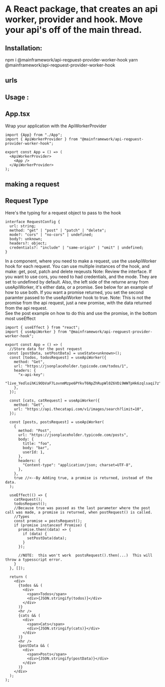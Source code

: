 # A React package, that creates an api worker, provider and hook. Move your api's off of the main thread.

## Installation:

npm i @mainframework/api-reqpuest-provider-worker-hook
yarn @mainframework/api-reqpuest-provider-worker-hook

## urls

[npm-url]: https://www.npmjs.com/package/@mainframework/api-reqpuest-provider-worker-hook

## Usage :

## App.tsx

Wrap your application with the ApiWorkerProvider

```JS | TS
import {App} from "./App";
import { ApiWorkerProvider } from "@mainframework/api-reqpuest-provider-worker-hook";

export const App = () => (
  <ApiWorkerProvider>
    <App />
  </ApiWorkerProvider>
);
```

## making a request

## Request Type

Here's the typing for a request object to pass to the hook

```JS | TS
interface RequestConfig {
  url: string;
  method: "get" | "post" | "patch" | "delete";
  mode?: "cors" | "no-cors" | undefined;
  body?: unknown;
  headers?: object;
  credentials?: "include" | "same-origin" | "omit" | undefined;
}
```

In a component, where you need to make a request, use the useApiWorker hook for each request.
You can use multiple instances of the hook, and make: get, post, patch and delete reqeusts
Note: Review the interface. If you want to use cors, you need to had credentials, and the mode. They are set to undefined by default.
Also, the left side of the returne array from useApiWorker, it's either data, or a promise. See below for an example of how to use both.
If you want a promise returned, you set the second paramter passed to the useApiWorker hook to true. Note: This is not the promise from
the api request, just a new promise, with the data returned from the api request.  
See the post example on how to do this and use
the promise, in the bottom most useEffect

```JS | TS
import { useEffect } from "react";
import { useApiWorker } from "@mainframework/api-reqpuest-provider-worker-hook";

export const App = () => (
  //Store data for the post request
 const [postData, setPostData] = useState<unknown>();
  const [todos, todosRequest] = useApiWorker({
    method: "Get",
    url: "https://jsonplaceholder.typicode.com/todos/1",
    headers: {
      "x-api-key":
        "live_YedloihKi9ObVaF7LovnmMzpe6PYkvT6NpZhRupWl0Z6VDi9WWTpHk6zqlsaqi7z",
    },
  });

  const [cats, catRequest] = useApiWorker({
    method: "Get",
    url: "https://api.thecatapi.com/v1/images/search?limit=10",
  });

  const [posts, postsRequest] = useApiWorker(
    {
      method: "Post",
      url: "https://jsonplaceholder.typicode.com/posts",
      body: {
        title: "foo",
        body: "bar",
        userId: 1,
      },
      headers: {
        "Content-type": "application/json; charset=UTF-8",
      },
    },
    true //<--By Adding true, a promise is returned, instead of the data.
  );

  useEffect(() => {
    catRequest();
    todosRequest();
    //Because true was passed as the last parameter where the post call was made, a promise is returned, when postRequest() is called.
    //Types
    const promise = postsRequest();
    if (promise instanceof Promise) {
      promise.then((data) => {
        if (data) {
          setPostData(data);
        }
      });

      //NOTE:  this won't work  postsRequest().then(...)  This will throw a typesscript error.
    }
  }, []);

  return (
    <div>
      {todos && (
        <div>
          <span>Todos</span>
          <div>{JSON.stringify(todos)}</div>
        </div>
      )}
      <hr />
      {cats && (
        <div>
          <span>Cats</span>
          <div>{JSON.stringify(cats)}</div>
        </div>
      )}
      <hr />
      {postData && (
        <div>
          <span>Posts</span>
          <div>{JSON.stringify(postData)}</div>
        </div>
      )}
    </div>
  );
);
```
